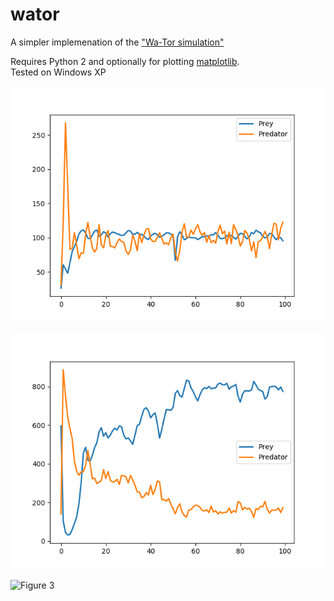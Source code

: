 # wator
A simpler implemenation of the ["Wa-Tor simulation"](https://en.wikipedia.org/wiki/Wa-Tor)  



Requires Python 2 and optionally for plotting [matplotlib](https://pypi.org/project/matplotlib/).  
Tested on Windows XP  



![Figure 1](Figure_1.png)  


![Figure 2](Figure_2.png)  


![Figure 3](Figure_3.gif)  



